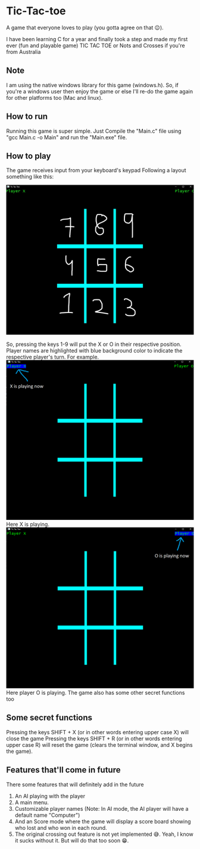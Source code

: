 # Tic-Tac-toe

A game that everyone loves to play (you gotta agree on that 😉).

I have been learning C for a year and finally took a step and made my first ever (fun and playable game) TIC TAC TOE or Nots and Crosses if you're from Australia

## Note

I am using the native windows library for this game (windows.h). So, if you're a windows user then enjoy the game or else I'll re-do the game again for other platforms too (Mac and linux).

## How to run

Running this game is super simple. Just Compile the "Main.c" file using "gcc Main.c -o Main" and run the "Main.exe" file.

## How to play

The game receives input from your keyboard's keypad
Following a layout something like this:

![Tic tac toe Board layout](images/Layout.jpg)

So, pressing the keys 1-9 will put the X or O in their respective position. Player names are highlighted with blue background color to indicate the respective player's turn.
For example.
![Image showing player X name highlighted indicating player X is playing](images/X_is_playing.png)
Here X is playing.
![Image showing player O name highlighted indicating player O is playing](images/O_is_playing.png)
Here player O is playing.
The game also has some other secret functions too

## Some secret functions

Pressing the keys SHIFT + X (or in other words entering upper case X) will close the game
Pressing the keys SHIFT + R (or in other words entering upper case R) will reset the game (clears the terminal window, and X begins the game).

## Features that'll come in future

There some features that will definitely add in the future

1) An AI playing with the player
2) A main menu.
3) Customizable player names (Note: In AI mode, the AI player will have a default name "Computer")
4) And an Score mode where the game will display a score board showing who lost and who won in each round.
5) The original crossing out feature is not yet implemented 😅. Yeah, I know it sucks without it. But will do that too soon 😁.
